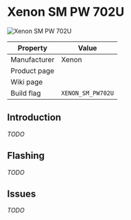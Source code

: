 # Xenon SM PW 702U

![Xenon SM PW 702U](images/devices/xenon-sm-pw-702u.jpg)

|Property|Value|
|---|---|
|Manufacturer|Xenon|
|Product page||
|Wiki page||
|Build flag|`XENON_SM_PW702U`|

## Introduction

*TODO*

## Flashing

*TODO*

## Issues

*TODO*